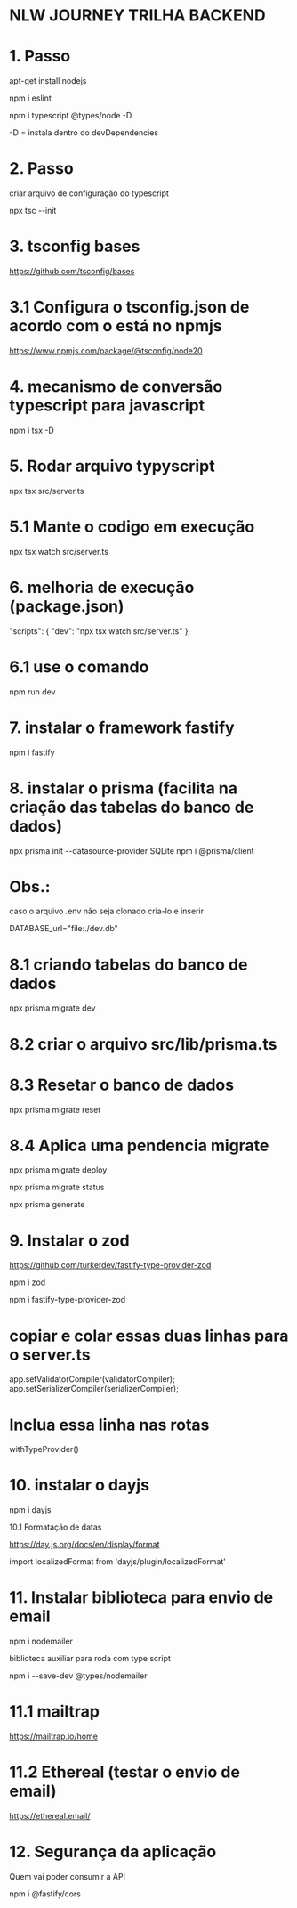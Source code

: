 # NLW JOURNEY TRILHA BACKEND

# 1. Passo

apt-get install nodejs

npm i eslint

npm i typescript @types/node -D

-D = instala dentro do devDependencies

# 2. Passo

criar arquivo de configuração do typescript

npx tsc --init

# 3. tsconfig bases

https://github.com/tsconfig/bases

# 3.1 Configura o tsconfig.json de acordo com o está no npmjs

https://www.npmjs.com/package/@tsconfig/node20

# 4. mecanismo de conversão typescript para javascript

npm i tsx -D

# 5. Rodar arquivo typyscript

npx tsx src/server.ts

# 5.1 Mante o codigo em execução

npx tsx watch src/server.ts

# 6. melhoria de execução (package.json)

"scripts": {
    "dev": "npx tsx watch src/server.ts"
  },

# 6.1 use o comando 

npm run dev

# 7. instalar o framework fastify

npm i fastify

# 8. instalar o prisma (facilita na criação das tabelas do banco de dados)

npx prisma init --datasource-provider SQLite
npm i @prisma/client

# Obs.:

caso o arquivo .env não seja clonado cria-lo e inserir

DATABASE_url="file:./dev.db"

# 8.1 criando tabelas do banco de dados

npx prisma migrate dev

# 8.2 criar o arquivo src/lib/prisma.ts

# 8.3 Resetar o banco de dados

npx prisma migrate reset

# 8.4 Aplica uma pendencia migrate

npx prisma migrate deploy

npx prisma migrate status

npx prisma generate

# 9. Instalar o zod

https://github.com/turkerdev/fastify-type-provider-zod

npm i zod

npm i fastify-type-provider-zod

# copiar e colar essas duas linhas para o server.ts

app.setValidatorCompiler(validatorCompiler);
app.setSerializerCompiler(serializerCompiler);

# Inclua essa linha nas rotas

withTypeProvider<ZodTypeProvider>()

# 10. instalar o dayjs

npm i dayjs

10.1 Formatação de datas

https://day.js.org/docs/en/display/format

import localizedFormat from 'dayjs/plugin/localizedFormat'

# 11. Instalar biblioteca para envio de email

npm i nodemailer

biblioteca auxiliar para roda com type script

npm i --save-dev @types/nodemailer

# 11.1 mailtrap

https://mailtrap.io/home

# 11.2 Ethereal (testar o envio de email)

https://ethereal.email/

# 12. Segurança da aplicação

Quem vai poder consumir a API

npm i @fastify/cors

